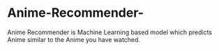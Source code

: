 # Anime-Recommender-
Anime Recommender is Machine Learning based model which predicts Anime similar to the Anime you have watched.
